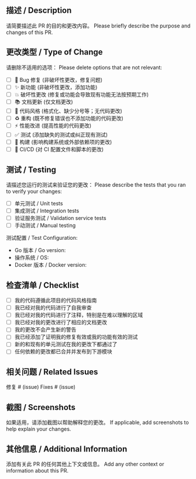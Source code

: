 ## 描述 / Description

请简要描述此 PR 的目的和更改内容。
Please briefly describe the purpose and changes of this PR.

## 更改类型 / Type of Change

请删除不适用的选项：
Please delete options that are not relevant:

- [ ] 🐛 Bug 修复 (非破坏性更改，修复问题)
- [ ] ✨ 新功能 (非破坏性更改，添加功能)
- [ ] 💥 破坏性更改 (修复或功能会导致现有功能无法按预期工作)
- [ ] 📚 文档更新 (仅文档更改)
- [ ] 🎨 代码风格 (格式化、缺少分号等；无代码更改)
- [ ] ♻️ 重构 (既不修复错误也不添加功能的代码更改)
- [ ] ⚡ 性能改进 (提高性能的代码更改)
- [ ] ✅ 测试 (添加缺失的测试或纠正现有测试)
- [ ] 🔧 构建 (影响构建系统或外部依赖项的更改)
- [ ] 👷 CI/CD (对 CI 配置文件和脚本的更改)

## 测试 / Testing

请描述您运行的测试来验证您的更改：
Please describe the tests that you ran to verify your changes:

- [ ] 单元测试 / Unit tests
- [ ] 集成测试 / Integration tests
- [ ] 验证服务测试 / Validation service tests
- [ ] 手动测试 / Manual testing

测试配置 / Test Configuration:
- Go 版本 / Go version:
- 操作系统 / OS:
- Docker 版本 / Docker version:

## 检查清单 / Checklist

- [ ] 我的代码遵循此项目的代码风格指南
- [ ] 我已经对我的代码进行了自我审查
- [ ] 我已经对我的代码进行了注释，特别是在难以理解的区域
- [ ] 我已经对我的更改进行了相应的文档更改
- [ ] 我的更改不会产生新的警告
- [ ] 我已经添加了证明我的修复有效或我的功能有效的测试
- [ ] 新的和现有的单元测试在我的更改下都通过了
- [ ] 任何依赖的更改都已合并并发布到下游模块

## 相关问题 / Related Issues

修复 # (issue)
Fixes # (issue)

## 截图 / Screenshots

如果适用，请添加截图以帮助解释您的更改。
If applicable, add screenshots to help explain your changes.

## 其他信息 / Additional Information

添加有关此 PR 的任何其他上下文或信息。
Add any other context or information about this PR. 